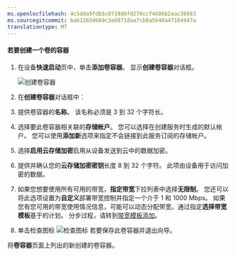 ```yaml
---
ms.openlocfilehash: 4c5dda9fdb5c0719d6fd270ccf4686b2aac3b563
ms.sourcegitcommit: bab1265d669c3e6871daa7cb8a5640a47104947a
translationtype: MT
---
```

<properties 
   pageTitle="创建卷容器"
   description="描述如何在 StorSimple 设备上创建一个卷的容器。"
   services="storsimple"
   documentationCenter="NA"
   authors="SharS"
   manager="adinah"
   editor="tysonn" />
<tags 
   ms.service="storsimple"
   ms.devlang="NA"
   ms.topic="article"
   ms.tgt_pltfrm="NA"
   ms.workload="TBD"
   ms.date="04/01/2015"
   ms.author="v-sharos" />

#### 若要创建一个卷的容器

1. 在设备**快速启动**页中，单击**添加卷容器**。 显示**创建卷容器**对话框。

    ![创建卷容器](./media/storsimple-create-volume-container/HCS_CreateVolumeContainerM-include.png)

2. 在**创建卷容器**对话框中︰
  1. 提供卷容器的**名称**。 该名称必须是 3 到 32 个字符长。
  2. 选择要此卷容器相关联的**存储帐户**。 您可以选择在创建服务时生成的默认帐户。 您可以使用**添加新**选项来指定不会链接到此服务订阅的存储帐户。
  3. 选择**启用云存储加密**启用从设备发送到云中的数据加密。
  4. 提供并确认您的**云存储加密密钥**长度 8 到 32 个字符。 此项由设备用于访问加密的数据。
  5. 如果您想要使用所有可用的带宽，**指定带宽**下拉列表中选择**无限制**。 您还可以将此选项设置为**自定义**部署带宽控制并指定一个介于 1 和 1000 Mbps。 
  如果您有您可用的带宽使用情况信息，可能可以动态分配带宽，通过指定**选择带宽模板**基于的计划。 分步过程，请转到[带宽模板添加](https://msdn.microsoft.com/library/dn757746.aspx#addBT)。
  6. 单击检查图标 ![检查图标](./media/storsimple-create-volume-container/HCS_CheckIcon-include.png) 若要保存此卷容器并退出向导。 

  将**卷容器**页面上列出的新创建的卷容器。

